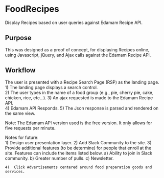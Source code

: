 # FoodRecipes
  Display Recipes based on user queries against Edamam Recipe API.

## Purpose
  This was designed as a proof of concept, for displaying Recipes online, using Javascript, jQuery, and Ajax calls against the Edamam Recipe API.
  
## Workflow
  The user is presented with a Recipe Search Page (RSP) as the landing page.
    1)  The landing page displays a search control.  
    2)  The user types in the name of a food group (e.g., pie, cherry pie, cake, chicken, rice, etc...).
    3)  An ajax requested is made to the Edamam Recipe API.  
    4)  Edamam API Responds.
    5)  The Json response is parsed and rendered on the same view.
      
 Note:  The Edamam API version used is the free version.  It only allows for five requests per minute.
 
 Notes for future:  
    1)  Design user presentation layer.
    2)  Add Slack Community to the site.
    3)  Provide additional features (to be determine) for people that enroll at the site.  Features can include the items listed below.
        a)  Ability to join in Slack community.
        b)  Greater number of pulls.
        c)  Newsletter.
        
    4)  Click Advertisements centered around food preparation goods and services.
    
